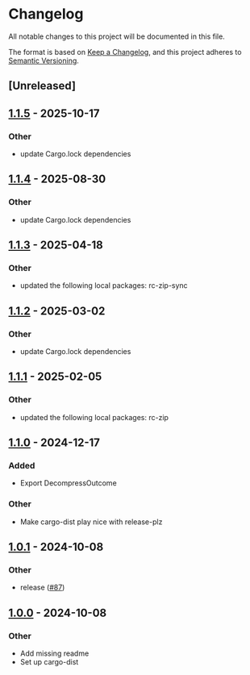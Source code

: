 # Changelog

All notable changes to this project will be documented in this file.

The format is based on [Keep a Changelog](https://keepachangelog.com/en/1.0.0/),
and this project adheres to [Semantic Versioning](https://semver.org/spec/v2.0.0.html).

## [Unreleased]

## [1.1.5](https://github.com/bearcove/rc-zip/compare/rc-zip-cli-v1.1.4...rc-zip-cli-v1.1.5) - 2025-10-17

### Other

- update Cargo.lock dependencies

## [1.1.4](https://github.com/bearcove/rc-zip/compare/rc-zip-cli-v1.1.3...rc-zip-cli-v1.1.4) - 2025-08-30

### Other

- update Cargo.lock dependencies

## [1.1.3](https://github.com/bearcove/rc-zip/compare/rc-zip-cli-v1.1.2...rc-zip-cli-v1.1.3) - 2025-04-18

### Other

- updated the following local packages: rc-zip-sync

## [1.1.2](https://github.com/bearcove/rc-zip/compare/rc-zip-cli-v1.1.1...rc-zip-cli-v1.1.2) - 2025-03-02

### Other

- update Cargo.lock dependencies

## [1.1.1](https://github.com/bearcove/rc-zip/compare/rc-zip-cli-v1.1.0...rc-zip-cli-v1.1.1) - 2025-02-05

### Other

- updated the following local packages: rc-zip

## [1.1.0](https://github.com/bearcove/rc-zip/compare/rc-zip-cli-v1.0.1...rc-zip-cli-v1.1.0) - 2024-12-17

### Added

- Export DecompressOutcome

### Other

- Make cargo-dist play nice with release-plz

## [1.0.1](https://github.com/bearcove/rc-zip/compare/rc-zip-cli-v1.0.0...rc-zip-cli-v1.0.1) - 2024-10-08

### Other

- release ([#87](https://github.com/bearcove/rc-zip/pull/87))

## [1.0.0](https://github.com/bearcove/rc-zip/releases/tag/rc-zip-cli-v1.0.0) - 2024-10-08

### Other

- Add missing readme
- Set up cargo-dist
